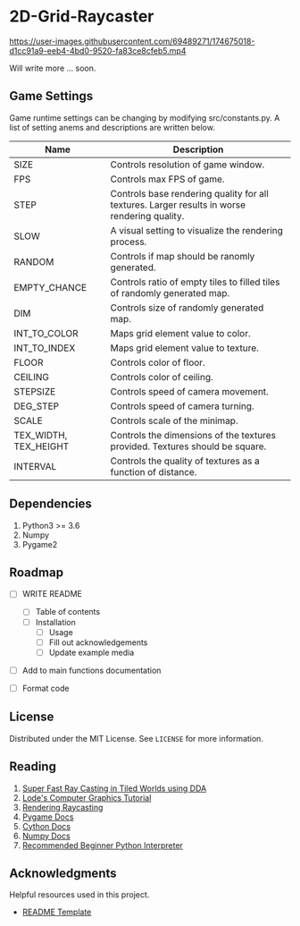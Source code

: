 # 2D-Grid-Raycaster
https://user-images.githubusercontent.com/69489271/174675018-d1cc91a9-eeb4-4bd0-9520-fa83ce8cfeb5.mp4

Will write more ... soon.
## Game Settings
Game runtime settings can be changing by modifying src/constants.py. A list of setting anems and descriptions are written below.

| Name | Description |
|----- | ----------- |
| SIZE										| Controls resolution of game window. |
| FPS											| Controls max FPS of game. |
| STEP										| Controls base rendering quality for all textures. Larger results in worse rendering quality. |
| SLOW										| A visual setting to visualize the rendering process. |
| RANDOM									| Controls if map should be ranomly generated. |
| EMPTY_CHANCE						| Controls ratio of empty tiles to filled tiles of randomly generated map. |
| DIM											| Controls size of randomly generated map. |
| INT_TO_COLOR						| Maps grid element value to color. |
| INT_TO_INDEX						| Maps grid element value to texture. |
| FLOOR										| Controls color of floor. |
| CEILING									| Controls color of ceiling. |
| STEPSIZE								| Controls speed of camera movement. |
| DEG_STEP								| Controls speed of camera turning. |
| SCALE										| Controls scale of the minimap. |
| TEX_WIDTH, TEX_HEIGHT 	| Controls the dimensions of the textures provided. Textures should be square. |
| INTERVAL 								| Controls the quality of textures as a function of distance. |

## Dependencies
1. Python3 >= 3.6
2. Numpy
3. Pygame2

<!-- ROADMAP -->
## Roadmap

- [ ] WRITE README
    - [ ] Table of contents
    - [ ] Installation
		- [ ] Usage
		- [ ] Fill out acknowledgements
		- [ ] Update example media
- [ ] Add to main functions documentation
- [ ] Format code


<!-- LICENSE -->
## License

Distributed under the MIT License. See `LICENSE` for more information.


## Reading
1. [Super Fast Ray Casting in Tiled Worlds using DDA](https://www.youtube.com/watch?v=NbSee-XM7WA)
2. [Lode's Computer Graphics Tutorial](https://lodev.org/cgtutor/raycasting.html#The_Basic_Idea_)
3. [Rendering Raycasting](https://www.youtube.com/watch?v=Vij_obgv9h4)
4. [Pygame Docs](https://www.pygame.org/docs/)
5. [Cython Docs](https://cython.readthedocs.io/en/latest/index.html)
6. [Numpy Docs](https://numpy.org/doc/stable/user/index.html#user)
7. [Recommended Beginner Python Interpreter](https://codewith.mu/en/)


<!-- ACKNOWLEDGMENTS -->
## Acknowledgments

Helpful resources used in this project.
* [README Template](https://github.com/othneildrew/Best-README-Template)
